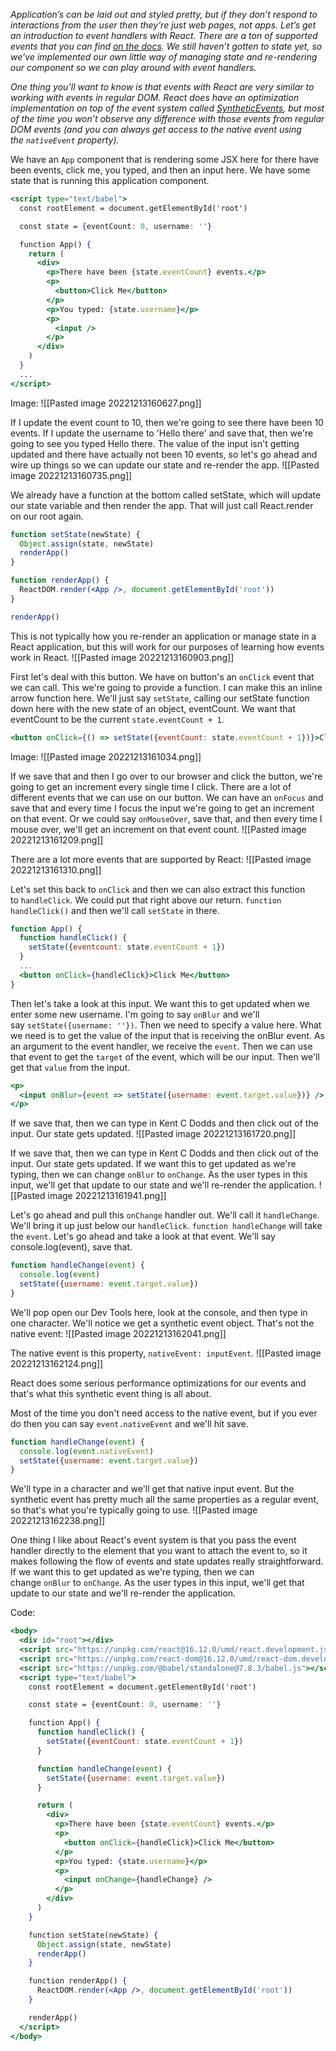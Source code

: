 *Application’s can be laid out and styled pretty, but if they don’t respond to interactions from the user then they’re just web pages, not apps. Let’s get an introduction to event handlers with React. There are a ton of supported events that you can find [on the docs](https://reactjs.org/docs/events.html#supported-events). We still haven’t gotten to state yet, so we’ve implemented our own little way of managing state and re-rendering our component so we can play around with event handlers.*

*One thing you’ll want to know is that events with React are very similar to working with events in regular DOM. React does have an optimization implementation on top of the event system called [SyntheticEvents](https://reactjs.org/docs/events.html), but most of the time you won’t observe any difference with those events from regular DOM events (and you can always get access to the native event using the `nativeEvent` property).*

We have an `App` component that is rendering some JSX here for there have been events, click me, you typed, and then an input here. We have some state that is running this application component.
```jsx
<script type="text/babel">
  const rootElement = document.getElementById('root')

  const state = {eventCount: 0, username: ''}

  function App() {
    return (
      <div>
        <p>There have been {state.eventCount} events.</p>
        <p>
          <button>Click Me</button>
        </p>
        <p>You typed: {state.username}</p>
        <p>
          <input />
        </p>
      </div>
    )
  }
  ...
</script>
```

Image:
![[Pasted image 20221213160627.png]]

If I update the event count to 10, then we're going to see there have been 10 events. If I update the username to 'Hello there' and save that, then we're going to see you typed Hello there. The value of the input isn't getting updated and there have actually not been 10 events, so let's go ahead and wire up things so we can update our state and re-render the app.
![[Pasted image 20221213160735.png]]

We already have a function at the bottom called setState, which will update our state variable and then render the app. That will just call React.render on our root again.
```jsx
function setState(newState) {
  Object.assign(state, newState)
  renderApp()
}

function renderApp() {
  ReactDOM.render(<App />, document.getElementById('root'))
}

renderApp()
```

This is not typically how you re-render an application or manage state in a React application, but this will work for our purposes of learning how events work in React.
![[Pasted image 20221213160903.png]]

First let's deal with this button. We have on button's an `onClick` event that we can call. This we're going to provide a function. I can make this an inline arrow function here. We'll just say `setState`, calling our setState function down here with the new state of an object, eventCount. We want that eventCount to be the current `state.eventCount + 1`.
```jsx
<button onClick={() => setState({eventCount: state.eventCount + 1})}>Click Me</button>

```

Image:
![[Pasted image 20221213161034.png]]

If we save that and then I go over to our browser and click the button, we're going to get an increment every single time I click.
There are a lot of different events that we can use on our button. We can have an `onFocus` and save that and every time I focus the input we're going to get an increment on that event. Or we could say `onMouseOver`, save that, and then every time I mouse over, we'll get an increment on that event count. 
![[Pasted image 20221213161209.png]]

There are a lot more events that are supported by React:
![[Pasted image 20221213161310.png]]

Let's set this back to `onClick` and then we can also extract this function to `handleClick`. We could put that right above our return. `function handleClick()` and then we'll call `setState` in there.
```jsx
function App() {
  function handleClick() {
    setState({eventcount: state.eventCount + 1})
  }
  ...
  <button onClick={handleClick}>Click Me</button>
}
```

Then let's take a look at this input. We want this to get updated when we enter some new username. I'm going to say `onBlur` and we'll say `setState({username: ''})`. Then we need to specify a value here. What we need is to get the value of the input that is receiving the onBlur event. As an argument to the event handler, we receive the `event`. Then we can use that event to get the `target` of the event, which will be our input. Then we'll get that `value` from the input.

```jsx
<p>
  <input onBlur={event => setState({username: event.target.value})} />
</p>
```

If we save that, then we can type in Kent C Dodds and then click out of the input. Our state gets updated. 
![[Pasted image 20221213161720.png]]

If we save that, then we can type in Kent C Dodds and then click out of the input. Our state gets updated. If we want this to get updated as we're typing, then we can change `onBlur` to `onChange`. As the user types in this input, we'll get that update to our state and we'll re-render the application.
![[Pasted image 20221213161941.png]]

Let's go ahead and pull this `onChange` handler out. We'll call it `handleChange`. We'll bring it up just below our `handleClick`. `function handleChange` will take the `event`. Let's go ahead and take a look at that event. We'll say console.log(event), save that.

```jsx
function handleChange(event) {
  console.log(event)
  setState({username: event.target.value})
}
```

We'll pop open our Dev Tools here, look at the console, and then type in one character. We'll notice we get a synthetic event object. That's not the native event:
![[Pasted image 20221213162041.png]]

The native event is this property, `nativeEvent: inputEvent`. 
![[Pasted image 20221213162124.png]]

React does some serious performance optimizations for our events and that's what this synthetic event thing is all about.

Most of the time you don't need access to the native event, but if you ever do then you can say `event.nativeEvent` and we'll hit save.

```jsx
function handleChange(event) {
  console.log(event.nativeEvent)
  setState({username: event.target.value})
}
```

We'll type in a character and we'll get that native input event. But the synthetic event has pretty much all the same properties as a regular event, so that's what you're typically going to use.
![[Pasted image 20221213162238.png]]

One thing I like about React's event system is that you pass the event handler directly to the element that you want to attach the event to, so it makes following the flow of events and state updates really straightforward.
If we want this to get updated as we're typing, then we can change `onBlur` to `onChange`. As the user types in this input, we'll get that update to our state and we'll re-render the application.

Code:
```jsx
<body>
  <div id="root"></div>
  <script src="https://unpkg.com/react@16.12.0/umd/react.development.js"></script>
  <script src="https://unpkg.com/react-dom@16.12.0/umd/react-dom.development.js"></script>
  <script src="https://unpkg.com/@babel/standalone@7.8.3/babel.js"></script>
  <script type="text/babel">
    const rootElement = document.getElementById('root')

    const state = {eventCount: 0, username: ''}

    function App() {
      function handleClick() {
        setState({eventCount: state.eventCount + 1})
      }

      function handleChange(event) {
        setState({username: event.target.value})
      }

      return (
        <div>
          <p>There have been {state.eventCount} events.</p>
          <p>
            <button onClick={handleClick}>Click Me</button>
          </p>
          <p>You typed: {state.username}</p>
          <p>
            <input onChange={handleChange} />
          </p>
        </div>
      )
    }

    function setState(newState) {
      Object.assign(state, newState)
      renderApp()
    }

    function renderApp() {
      ReactDOM.render(<App />, document.getElementById('root'))
    }

    renderApp()
  </script>
</body>
```